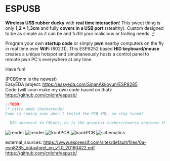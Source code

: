 # ESPUSB
<b>Wireless USB rubber ducky</b> with <b>real time interaction</b>!
This sweet thing is only <b>1,2 * 1,3cm</b> and fully <b>covers in a USB port</b> (stealthy).
Custom designed to be as simple as it can be and fulfill your malicious or trolling needs. ;)

Program your own <b>startup code</b> or simply <b>pwn</b> nearby computers on the fly in real time over <b>WiFi</b> (802.11). This ESP8252 based <b>HID keyboard/mouse</b> creates a unique hotspot and simultaneously hosts a control panel to remote pwn PC's everywhere at any time.

Have fun!

(PCB9mm is the newest)<br>
EasyEDA project: https://easyeda.com/SinanAkkoyun/ESP8285 <br>
Code (will soon make my own code based on that): https://github.com/cnlohr/espusb/

```js
//TODO:
/* nitro mode (hackermode)
Code is coming soon when I tested the PCB IRL, so stay tuned!
  
  BIG shoutout to CNLohr, he is the greatest hacker/reverse engineer that I know from YouTube, he hardcoded the whole USB HID stack himself, the ESP does not natively support USB protocols! */
```

![render](https://github.com/SinanAkkoyun/ESPUSB/raw/master/render2.png)
![render](https://github.com/SinanAkkoyun/ESPUSB/raw/master/render1.png)
![frontPCB](https://github.com/SinanAkkoyun/ESPUSB/raw/master/board_b.png)
![backPCB](https://github.com/SinanAkkoyun/ESPUSB/raw/master/board_f.png)
![schematics](https://github.com/SinanAkkoyun/ESPUSB/raw/master/schematics.png)

external_sources:
  https://www.espressif.com/sites/default/files/0a-esp8285_datasheet_en_v1.0_20160422.pdf
  https://github.com/cnlohr/espusb/

